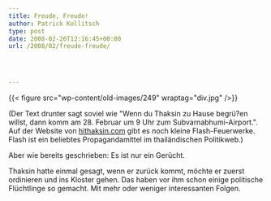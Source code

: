 ```yaml
---
title: Freude, Freude!
author: Patrick Kollitsch
type: post
date: 2008-02-26T12:16:45+00:00
url: /2008/02/freude-freude/




---
```

{{< figure src="wp-content/old-images/249" wraptag="div.jpg" />}}

(Der Text drunter sagt soviel wie "Wenn du Thaksin zu Hause begrü?en willst, dann komm am 28. Februar um 9 Uhr zum Subvarnabhumi-Airport.". Auf der Website von [hithaksin.com][1] gibt es noch kleine Flash-Feuerwerke. Flash ist ein beliebtes Propagandamittel im thailändischen Politikweb.)

Aber wie bereits geschrieben: Es ist nur ein Gerücht.

Thaksin hatte einmal gesagt, wenn er zurück kommt, möchte er zuerst ordinieren und ins Kloster gehen. Das haben vor ihm schon einige politische Flüchtlinge so gemacht. Mit mehr oder weniger interessanten Folgen.

 [1]: http://www.hi-thaksin.net/index2.php

